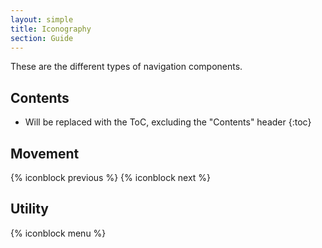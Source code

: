 ```yaml
---
layout: simple
title: Iconography
section: Guide
---
```


These are the different types of navigation components.

## Contents

* Will be replaced with the ToC, excluding the "Contents" header
{:toc}

## Movement

{% iconblock previous %}
{% iconblock next %}

## Utility

{% iconblock menu %}
